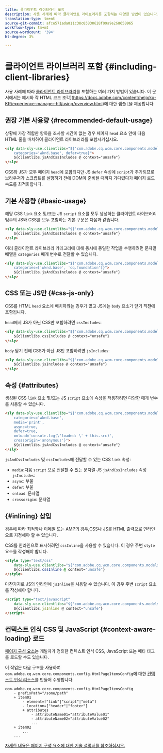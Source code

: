 ```yaml
---
title: 클라이언트 라이브러리 포함
description: 사용 사례에 따라 클라이언트 라이브러리를 포함하는 다양한 방법이 있습니다.
translation-type: tm+mt
source-git-commit: afce571ada011c38c83830628f09a9e268658965
workflow-type: tm+mt
source-wordcount: '394'
ht-degree: 3%

---
```



# 클라이언트 라이브러리 포함 {#including-client-libraries}

사용 사례에 따라 [클라이언트 라이브러리](/help/developing/archetype/uifrontend.md#clientlibs)를 포함하는 여러 가지 방법이 있습니다. 이 문서에서는 예시와 각 HTML 코드 조각](https://docs.adobe.com/content/help/ko-KR/experience-manager-htl/using/overview.html)에 대한 샘플 [을 제공합니다.

## 권장 기본 사용량 {#recommended-default-usage}

상황에 가장 적합한 항목을 조사할 시간이 없는 경우 페이지 `head` 요소 안에 다음 HTML 줄을 배치하여 클라이언트 라이브러리를 포함시키십시오.

```html
<sly data-sly-use.clientlibs="${'com.adobe.cq.wcm.core.components.models.ClientLibraries' @
    categories='wknd.base', defer=true}">
    ${clientlibs.jsAndCssIncludes @ context="unsafe"}
</sly>
```

CSS와 JS가 모두 페이지 `head`에 포함되지만 JS `defer` 속성에 `script`가 추가되므로 브라우저가 스크립트를 실행하기 전에 DOM이 준비될 때까지 기다렸다가 페이지 로드 속도를 최적화합니다.

## 기본 사용량 {#basic-usage}

해당 CSS `link` 요소 및/또는 JS `script` 요소를 모두 생성하는 클라이언트 라이브러리 범주의 JS와 CSS를 모두 포함하는 기본 구문은 다음과 같습니다.

```html
<sly data-sly-use.clientlibs="${'com.adobe.cq.wcm.core.components.models.ClientLibraries' @ categories='wknd.base'}">
    ${clientlibs.jsAndCssIncludes @ context="unsafe"}
</sly>
```

여러 클라이언트 라이브러리 카테고리에 대해 동시에 동일한 작업을 수행하려면 문자열 배열을 `categories` 매개 변수로 전달할 수 있습니다.

```html
<sly data-sly-use.clientlibs="${'com.adobe.cq.wcm.core.components.models.ClientLibraries' @
    categories=['wknd.base', 'cq.foundation']}">
    ${clientlibs.jsAndCssIncludes @ context="unsafe"}
</sly>
```

## CSS 또는 JS만 {#css-js-only}

CSS를 HTML `head` 요소에 배치하려는 경우가 많고 JS에는 `body` 요소가 닫기 직전에 포함됩니다.

`head`에서 JS가 아닌 CSS만 포함하려면 `cssIncludes`:

```html
<sly data-sly-use.clientlibs="${'com.adobe.cq.wcm.core.components.models.ClientLibraries' @ categories='wknd.base'}">
    ${clientlibs.cssIncludes @ context="unsafe"}
</sly>
```

`body` 닫기 전에 CSS가 아닌 JS만 포함하려면 `jsIncludes`:

```html
<sly data-sly-use.clientlibs="${'com.adobe.cq.wcm.core.components.models.ClientLibraries' @ categories='wknd.base'}">
    ${clientlibs.jsIncludes @ context="unsafe"}
</sly>
```

## 속성 {#attributes}

생성된 CSS `link` 요소 및/또는 JS `script` 요소에 속성을 적용하려면 다양한 매개 변수를 사용할 수 있습니다.

```html
<sly data-sly-use.clientlibs="${'com.adobe.cq.wcm.core.components.models.ClientLibraries' @
    categories='wknd.base',
    media='print',
    async=true,
    defer=true,
    onload='console.log(\'loaded: \' + this.src)',
    crossorigin='anonymous'}">
    ${clientlibs.jsAndCssIncludes @ context="unsafe"}
</sly>
```

`jsAndCssIncludes` 및 `cssIncludes`에 전달할 수 있는 CSS `link` 속성:

* `media`:다음 `script` 으로 전달할 수 있는 문자열 JS  `jsAndCssIncludes` 속성 `jsIncludes`:
* `async`: 부울
* `defer`: 부울
* `onload`: 문자열
* `crossorigin`: 문자열

## {#inlining} 삽입

경우에 따라 최적화나 이메일 또는 [AMP의 경우,](amp.md)CSS나 JS를 HTML 출력으로 인라인으로 지정해야 할 수 있습니다.

CSS를 인라인으로 표시하려면 `cssInline`을 사용할 수 있습니다. 이 경우 주변 `style` 요소를 작성해야 합니다.

```html
<style type="text/css"
    data-sly-use.clientlibs="${'com.adobe.cq.wcm.core.components.models.ClientLibraries' @ categories='wknd.base'}">
    ${clientlibs.cssInline @ context="unsafe"}
</style>
```

마찬가지로 JS의 인라인에 `jsInline`을 사용할 수 있습니다. 이 경우 주변 `script` 요소를 작성해야 합니다.

```html
<script type="text/javascript"
    data-sly-use.clientlibs="${'com.adobe.cq.wcm.core.components.models.ClientLibraries' @ categories='wknd.base'}">
    ${clientlibs.jsInline @ context="unsafe"}
</script>
```

## 컨텍스트 인식 CSS 및 JavaScript {#context-aware-loading} 로드

[페이지 구성 요소](/help/components/page.md)는 개발자가 정의한 컨텍스트 인식 CSS, JavaScript 또는 메타 태그를 로드할 수도 있습니다.

이 작업은 다음 구조를 사용하여 `com.adobe.cq.wcm.core.components.config.HtmlPageItemsConfig`에 대한 [컨텍스트 인식 리소스](context-aware-configs.md)를 만들어 수행합니다.

```text
com.adobe.cq.wcm.core.components.config.HtmlPageItemsConfig
    - prefixPath="/some/path"
    + item01
        - element=["link"|"script"|"meta"]
        - location=["header"|"footer"]
        + attributes
            - attributeName01="attributeValue01"
            - attributeName02="attributeValue02"
            ...
    + item02
        ...
    ...
```

[자세한 내용은 페이지 구성 요소에 대한 기술 설명서를 참조하십시오.](https://github.com/adobe/aem-core-wcm-components/tree/master/content/src/content/jcr_root/apps/core/wcm/components/page/v2/page#loading-of-context-aware-cssjs)
